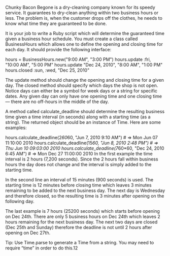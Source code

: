 Chunky Bacon Begone is a dry-cleaning company known for its speedy service. It guarantees to dry-clean anything within two business hours or less. The problem is, when the customer drops off the clothes, he needs to know what time they are guaranteed to be done.

It is your job to write a Ruby script which will determine the guaranteed time given a business hour schedule. You must create a class called BusinessHours which allows one to define the opening and closing time for each day. It should provide the following interface:

hours = BusinessHours.new("9:00 AM", "3:00 PM")
hours.update :fri, "10:00 AM", "5:00 PM"
hours.update "Dec 24, 2010", "8:00 AM", "1:00 PM"
hours.closed :sun, :wed, "Dec 25, 2010"

The update method should change the opening and closing time for a given day. The closed method should specify which days the shop is not open. Notice days can either be a symbol for week days or a string for specific dates. Any given day can only have one opening time and one closing time — there are no off-hours in the middle of the day.

A method called calculate_deadline should determine the resulting business time given a time interval (in seconds) along with a starting time (as a string). The returned object should be an instance of Time. Here are some examples:

hours.calculate_deadline(2*60*60, "Jun 7, 2010 9:10 AM") # => Mon Jun 07 11:10:00 2010
hours.calculate_deadline(15*60, "Jun 8, 2010 2:48 PM") # => Thu Jun 10 09:03:00 2010
hours.calculate_deadline(7*60*60, "Dec 24, 2010 6:45 AM") # => Mon Dec 27 11:00:00 2010
In the first example the time interval is 2 hours (7,200 seconds). Since the 2 hours fall within business hours the day does not change and the interval is simply added to the starting time.

In the second line an interval of 15 minutes (900 seconds) is used. The starting time is 12 minutes before closing time which leaves 3 minutes remaining to be added to the next business day. The next day is Wednesday and therefore closed, so the resulting time is 3 minutes after opening on the following day.

The last example is 7 hours (25200 seconds) which starts before opening on Dec 24th. There are only 5 business hours on Dec 24th which leaves 2 hours remaining for the next business day. The next two days are closed (Dec 25th and Sunday) therefore the deadline is not until 2 hours after opening on Dec 27th.

Tip: Use Time.parse to generate a Time from a string. You may need to require “time” in order to do this.12